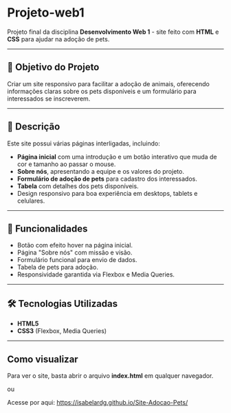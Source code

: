 # Projeto-web1

Projeto final da disciplina **Desenvolvimento Web 1** - site feito com **HTML** e **CSS** para ajudar na adoção de pets.

---

## 🎯 Objetivo do Projeto

Criar um site responsivo para facilitar a adoção de animais, oferecendo informações claras sobre os pets disponíveis e um formulário para interessados se inscreverem.

---

## 📄 Descrição

Este site possui várias páginas interligadas, incluindo:

- **Página inicial** com uma introdução e um botão interativo que muda de cor e tamanho ao passar o mouse.
- **Sobre nós**, apresentando a equipe e os valores do projeto.
- **Formulário de adoção de pets** para cadastro dos interessados.
- **Tabela** com detalhes dos pets disponíveis.
- Design responsivo para boa experiência em desktops, tablets e celulares.

---

## 🚀 Funcionalidades

- Botão com efeito hover na página inicial.
- Página "Sobre nós" com missão e visão.
- Formulário funcional para envio de dados.
- Tabela de pets para adoção.
- Responsividade garantida via Flexbox e Media Queries.

---

## 🛠 Tecnologias Utilizadas

- **HTML5**  
- **CSS3** (Flexbox, Media Queries)

---
## Como visualizar

Para ver o site, basta abrir o arquivo **index.html** em qualquer navegador.

ou

Acesse por aqui: https://isabelardg.github.io/Site-Adocao-Pets/
